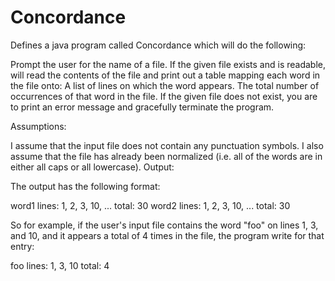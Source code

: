 # Concordance
Defines a java program called Concordance which will do the following:

Prompt the user for the name of a file.
If the given file exists and is readable, will read the contents of the file and print out a table mapping each word in the file onto:
A list of lines on which the word appears.
The total number of occurrences of that word in the file.
If the given file does not exist, you are to print an error message and gracefully terminate the program.
 

Assumptions:

I assume that the input file does not contain any punctuation symbols.
I also assume that the file has already been normalized (i.e. all of the words are in either all caps or all lowercase).
Output:

The output has the following format:

word1
lines: 1, 2, 3, 10, ...
total: 30
word2
lines: 1, 2, 3, 10, ...
total: 30

So for example, if the user's input file contains the word "foo" on lines 1, 3, and 10, and it appears a total of 4 times in the file, the program write for that entry:

foo
lines: 1, 3, 10
total: 4
